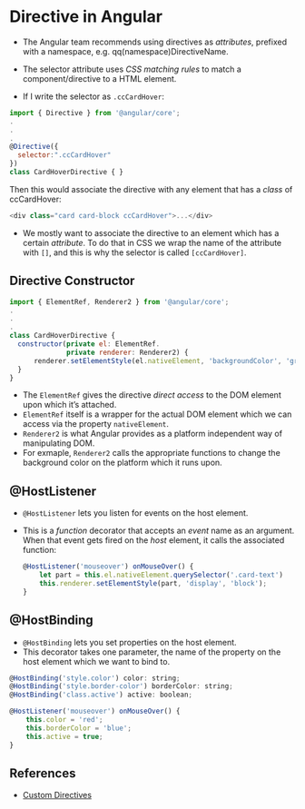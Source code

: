 # Directive in Angular

- The Angular team recommends using directives as *attributes*, prefixed with a namespace, e.g. qq(namespace)DirectiveName.

- The selector attribute uses *CSS matching rules* to match a component/directive to a HTML element.

-  If I write the selector as `.ccCardHover`:

  ```javascript
  import { Directive } from '@angular/core';
  .
  .
  .
  @Directive({
    selector:".ccCardHover"
  })
  class CardHoverDirective { }
  ```

  Then this would associate the directive with any element that has a *class* of ccCardHover:

  ```javascript
  <div class="card card-block ccCardHover">...</div>
  ```

- We mostly want to associate the directive to an element which has a certain *attribute*. To do that in CSS we wrap the name of the attribute with `[]`, and this is why the selector is called `[ccCardHover]`.



## Directive Constructor

```javascript 
import { ElementRef, Renderer2 } from '@angular/core';
.
.
.
class CardHoverDirective {
  constructor(private el: ElementRef.
              private renderer: Renderer2) {
      renderer.setElementStyle(el.nativeElement, 'backgroundColor', 'gray');
  }
}
```

- The `ElementRef` gives the directive *direct access* to the DOM element upon which it’s attached.
- `ElementRef` itself is a wrapper for the actual DOM element which we can access via the property `nativeElement`.
- `Renderer2` is what Angular provides as a platform independent way of manipulating DOM.
- For exmaple, `Renderer2` calls the appropriate functions to change the background color on the platform which it runs upon.



## @HostListener

- `@HostListener` lets you listen for events on the host element.

- This is a *function* decorator that accepts an *event* name as an argument. When that event gets fired on the *host* element, it calls the associated function:

  ```javascript
  @HostListener('mouseover') onMouseOver() { 
      let part = this.el.nativeElement.querySelector('.card-text') 
      this.renderer.setElementStyle(part, 'display', 'block'); 
  }
  ```



## @HostBinding

- `@HostBinding` lets you set properties on the host element.
- This decorator takes one parameter, the name of the property on the host element which we want to bind to.

```javascript
@HostBinding('style.color') color: string;
@HostBinding('style.border-color') borderColor: string;
@HostBinding('class.active') active: boolean;

@HostListener('mouseover') onMouseOver() { 
    this.color = 'red';
    this.borderColor = 'blue';
    this.active = true;
}
```



## References

- [Custom Directives](https://codecraft.tv/courses/angular/custom-directives/hostlistener-and-hostbinding/)